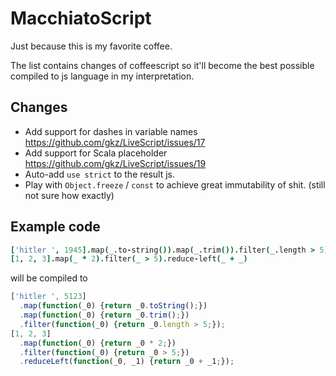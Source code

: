 # MacchiatoScript
Just because this is my favorite coffee.

The list contains changes of coffeescript so it'll become the best possible
compiled to js language in my interpretation.

## Changes
* Add support for dashes in variable names
https://github.com/gkz/LiveScript/issues/17
* Add support for Scala placeholder
https://github.com/gkz/LiveScript/issues/19
* Auto-add `use strict` to the result js.
* Play with `Object.freeze` / `const` to achieve great immutability of shit.
(still not sure how exactly)

## Example code

```coffeescript
['hitler ', 1945].map(_.to-string()).map(_.trim()).filter(_.length > 5)
[1, 2, 3].map(_ * 2).filter(_ > 5).reduce-left(_ + _)
```

will be compiled to

```javascript
['hitler ', 5123]
  .map(function(_0) {return _0.toString();})
  .map(function(_0) {return _0.trim();})
  .filter(function(_0) {return _0.length > 5;});
[1, 2, 3]
  .map(function(_0) {return _0 * 2;})
  .filter(function(_0) {return _0 > 5;})
  .reduceLeft(function(_0, _1) {return _0 + _1;});
```
